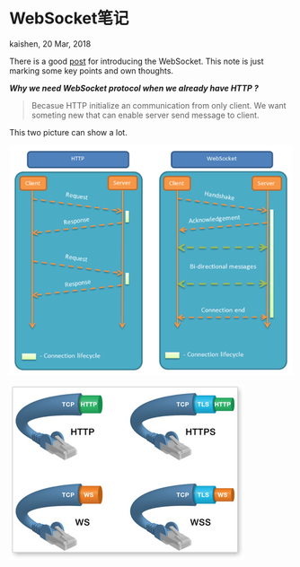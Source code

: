 # WebSocket笔记

kaishen, 20 Mar, 2018

There is a good [post](http://www.ruanyifeng.com/blog/2017/05/websocket.html) for introducing the WebSocket. This note is just marking some key points and own thoughts.

***Why we need WebSocket protocol when we already have HTTP ?***

> Becasue HTTP initialize an communication from only client. We want someting new that can enable server send message to client. 

This two picture can show a lot.

![Comparison between HTTP and WebSocket](./websocket.png)

![websocket2](./websocket1.jpg)

